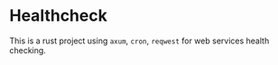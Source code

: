 # Healthcheck

This is a rust project using `axum`, `cron`, `reqwest` for web services health checking.
